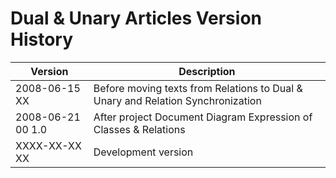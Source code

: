 ﻿Dual & Unary Articles Version History
=====================================

| Version            | Description                                                                     |
|--------------------|---------------------------------------------------------------------------------|
| 2008-06-15 XX      | Before moving texts from Relations to Dual & Unary and Relation Synchronization |
| 2008-06-21 00  1.0 | After project Document Diagram Expression of Classes & Relations                |
| XXXX-XX-XX XX      | Development version                                                             |

